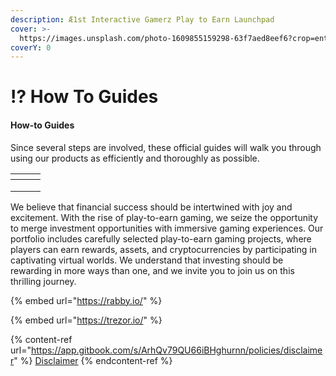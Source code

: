 ```yaml
---
description: Æ1st Interactive Gamerz Play to Earn Launchpad
cover: >-
  https://images.unsplash.com/photo-1609855159298-63f7aed8eef6?crop=entropy&cs=srgb&fm=jpg&ixid=M3wxOTcwMjR8MHwxfHNlYXJjaHw1fHxob3clMjB0b3xlbnwwfHx8fDE2ODc4NDM3MTN8MA&ixlib=rb-4.0.3&q=85
coverY: 0
---
```


# ⁉️ How To Guides



#### How-to Guides

Since several steps are involved, these official guides will walk you through using our products as efficiently and thoroughly as possible.

<table data-view="cards"><thead><tr><th></th><th></th><th></th></tr></thead><tbody><tr><td></td><td></td><td></td></tr><tr><td></td><td></td><td></td></tr><tr><td></td><td></td><td></td></tr></tbody></table>

We believe that financial success should be intertwined with joy and excitement. With the rise of play-to-earn gaming, we seize the opportunity to merge investment opportunities with immersive gaming experiences. Our portfolio includes carefully selected play-to-earn gaming projects, where players can earn rewards, assets, and cryptocurrencies by participating in captivating virtual worlds. We understand that investing should be rewarding in more ways than one, and we invite you to join us on this thrilling journey.

{% embed url="https://rabby.io/" %}

{% embed url="https://trezor.io/" %}

{% content-ref url="https://app.gitbook.com/s/ArhQv79QU66iBHghurnn/policies/disclaimer" %}
[Disclaimer](https://app.gitbook.com/s/ArhQv79QU66iBHghurnn/policies/disclaimer)
{% endcontent-ref %}
